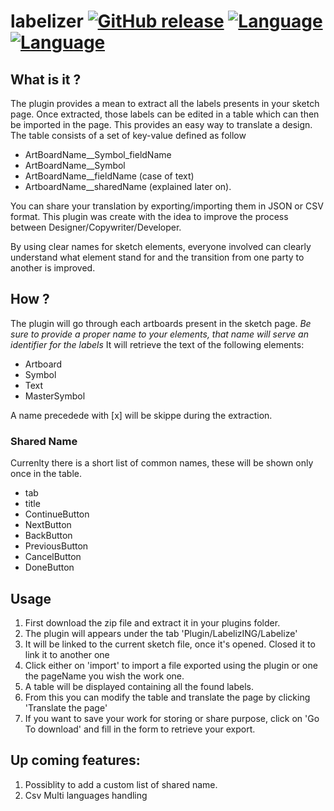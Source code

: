 # labelizer  [![GitHub release](https://img.shields.io/github/release/noograss/labelizer.svg)](../../releases) [![Language](https://img.shields.io/badge/language-JavaScript-yellow.svg)](../../search) [![Language](https://img.shields.io/badge/language-html-yellow.svg)](../../search)

## What is it ?
The plugin provides a mean to extract all the labels presents in your sketch page.
Once extracted, those labels can be edited in a table which can then be imported in the page. This provides an easy way to translate a design. The table consists of a set of key-value defined as follow
- ArtBoardName__Symbol_fieldName
- ArtBoardName__Symbol
- ArtBoardName__fieldName (case of text)
- ArtboardName__sharedName (explained later on).

You can share your translation by exporting/importing them in JSON or CSV format.
This plugin was create with the idea to improve the process between  Designer/Copywriter/Developer.

By using clear names for sketch elements, everyone involved can clearly understand what element stand for and the transition from one party to another is improved.

## How ?
The plugin will go through each artboards present in the sketch page.
*Be sure to provide a proper name to your elements, that name will serve an identifier for the labels*
It will retrieve the text of the following elements:
- Artboard
- Symbol
- Text
- MasterSymbol

A name precedede with [x] will be skippe during the extraction. 

### Shared Name
Currenlty there is a short list of common names, these will be shown only once in the table.
- tab
- title
- ContinueButton
- NextButton
- BackButton
- PreviousButton
- CancelButton 
- DoneButton

## Usage
1. First download the zip file and extract it in your plugins folder.
2. The plugin will appears under the tab 'Plugin/LabelizING/Labelize'
3. It will be linked to the current sketch file, once it's opened. Closed it to link it to another one
4. Click either on 'import' to import a file exported using the plugin or one the pageName you wish the work one.
5. A table will be displayed containing all the found labels.
6. From this you can modify the table and translate the page by clicking 'Translate the page'
7. If you want to save your work for storing or share purpose, click on 'Go To download' and fill in the form to retrieve your export.

## Up coming features:
1. Possiblity to add a custom list of shared name.
2. Csv Multi languages handling